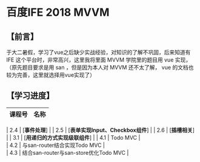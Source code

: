 百度IFE 2018 MVVM
===


## 【前言】

于大二暑假，学习了vue之后缺少实战经验，对知识的了解不巩固，后来知道有IFE 这个平台时，非常高兴，这里我将里面 MVVM 学院里的题目用 vue 实现，（原先题目要求是用 san ，但是因为本人对 MVVM 还不太了解， vue 的文档也较为完善，这里就选择用vue实现了）

## 【学习进度】

| 课程号 | 名称                                           |
|--------|-----------------------------------------------|

| 2.4    | [__事件处理__]                                |
| 2.5    | [__表单实现Input、Checkbox组件__]             |
| 2.6    | [__插槽相关__]                               |
| 3.1    | [__用递归的方式实现级联组件__]                 |
| 4.1    | Todo MVC                                     |                                      
| 4.2    | 与san-router结合实现Todo MVC                  |                                      
| 4.3    | 结合san-router与san-store优化Todo MVC         |                                      
